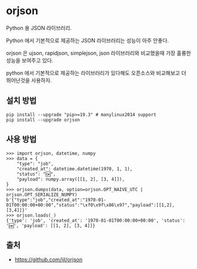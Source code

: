 # orjson

Python 용 JSON 라이브러리.

Python 에서 기본적으로 제공하는 JSON 라이브러리는 성능이 아주 안좋다.

orjson 은 ujson, rapidjson, simplejson, json 라이브러리와 비교했을때 가장 훌륭한 성능을 보여주고 있다.

python 에서 기본적으로 제공하는 라이브러리가 있다해도 오픈소스와 비교해보고 더 뛰어난것을 사용하자.

## 설치 방법
```
pip install --upgrade "pip>=19.3" # manylinux2014 support
pip install --upgrade orjson
```
## 사용 방법
```
>>> import orjson, datetime, numpy
>>> data = {
    "type": "job",
    "created_at": datetime.datetime(1970, 1, 1),
    "status": "🆗",
    "payload": numpy.array([[1, 2], [3, 4]]),
}
>>> orjson.dumps(data, option=orjson.OPT_NAIVE_UTC | orjson.OPT_SERIALIZE_NUMPY)
b'{"type":"job","created_at":"1970-01-01T00:00:00+00:00","status":"\xf0\x9f\x86\x97","payload":[[1,2],[3,4]]}'
>>> orjson.loads(_)
{'type': 'job', 'created_at': '1970-01-01T00:00:00+00:00', 'status': '🆗', 'payload': [[1, 2], [3, 4]]}
```

## 출처
* https://github.com/ijl/orjson
